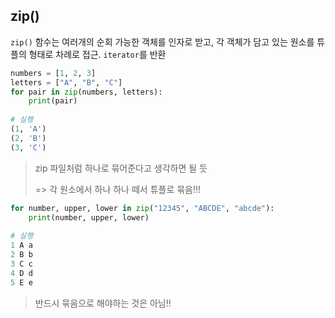 ## zip()

`zip()` 함수는 여러개의 순회 가능한 객체를 인자로 받고, 각 객체가 담고 있는 원소를 튜플의 형태로 차례로 접근. `iterator`를 반환

```python
numbers = [1, 2, 3]
letters = ["A", "B", "C"]
for pair in zip(numbers, letters):
    print(pair)
    
# 실행
(1, 'A')
(2, 'B')
(3, 'C')
```

> zip 파일처럼 하나로 묶어준다고 생각하면 될 듯
>
> => 각 원소에서 하나 하나 떼서 튜플로 묶음!!!

```python
for number, upper, lower in zip("12345", "ABCDE", "abcde"):
    print(number, upper, lower)
    
# 실행
1 A a
2 B b
3 C c
4 D d
5 E e
```

> 반드시 묶음으로 해야하는 것은 아님!!